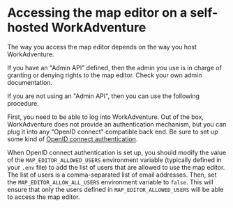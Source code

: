 # Accessing the map editor on a self-hosted WorkAdventure

The way you access the map editor depends on the way you host WorkAdventure.

If you have an "Admin API" defined, then the admin you use is in charge of granting or denying rights to the map 
editor. Check your own admin documentation.

If you are not using an "Admin API", then you can use the following procedure.

First, you need to be able to log into WorkAdventure. Out of the box, WorkAdventure does not provide an authentication
mechanism, but you can plug it into any "OpenID connect" compatible back end. Be sure to set up some kind of 
[OpenID connect authentication](openid.md).

When OpenID connect authentication is set up, you should modify the value of the `MAP_EDITOR_ALLOWED_USERS` environment
variable (typically defined in your `.env` file) to add the list of users that are allowed to use the map editor.
The list of users is a comma-separated list of email addresses.
Then, set the `MAP_EDITOR_ALLOW_ALL_USERS` environment variable to `false`. This will ensure that only the users
defined in `MAP_EDITOR_ALLOWED_USERS` will be able to access the map editor.
